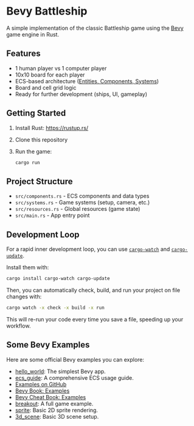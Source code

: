 # Bevy Battleship

A simple implementation of the classic Battleship game using the [Bevy](https://bevyengine.org/) game engine in Rust.

## Features

- 1 human player vs 1 computer player
- 10x10 board for each player
- ECS-based architecture ([Entities, Components, Systems](https://bevyengine.org/learn/book/getting-started/ecs/))
- Board and cell grid logic
- Ready for further development (ships, UI, gameplay)

## Getting Started

1. Install Rust: <https://rustup.rs/>
2. Clone this repository
3. Run the game:

   ```sh
   cargo run
   ```

## Project Structure

- `src/components.rs` - ECS components and data types
- `src/systems.rs` - Game systems (setup, camera, etc.)
- `src/resources.rs` - Global resources (game state)
- `src/main.rs` - App entry point

## Development Loop

For a rapid inner development loop, you can use [`cargo-watch`](https://crates.io/crates/cargo-watch) and [`cargo-update`](https://crates.io/crates/cargo-update).

Install them with:

```sh
cargo install cargo-watch cargo-update
```

Then, you can automatically check, build, and run your project on file changes with:

```sh
cargo watch -x check -x build -x run
```

This will re-run your code every time you save a file, speeding up your workflow.

## Some Bevy Examples

Here are some official Bevy examples you can explore:

- [hello_world](https://github.com/bevyengine/bevy/blob/main/examples/hello_world.rs): The simplest Bevy app.
- [ecs_guide](https://github.com/bevyengine/bevy/blob/main/examples/ecs/ecs_guide.rs): A comprehensive ECS usage guide.
- [Examples on GitHub](https://github.com/bevyengine/bevy/tree/main/examples)
- [Bevy Book: Examples](https://bevyengine.org/learn/book/examples/)
- [Bevy Cheat Book: Examples](https://bevy-cheatbook.github.io/examples.html)
- [breakout](https://github.com/bevyengine/bevy/blob/main/examples/game/breakout.rs): A full game example.
- [sprite](https://github.com/bevyengine/bevy/blob/main/examples/2d/sprite.rs): Basic 2D sprite rendering.
- [3d_scene](https://github.com/bevyengine/bevy/blob/main/examples/3d/3d_scene.rs): Basic 3D scene setup.
